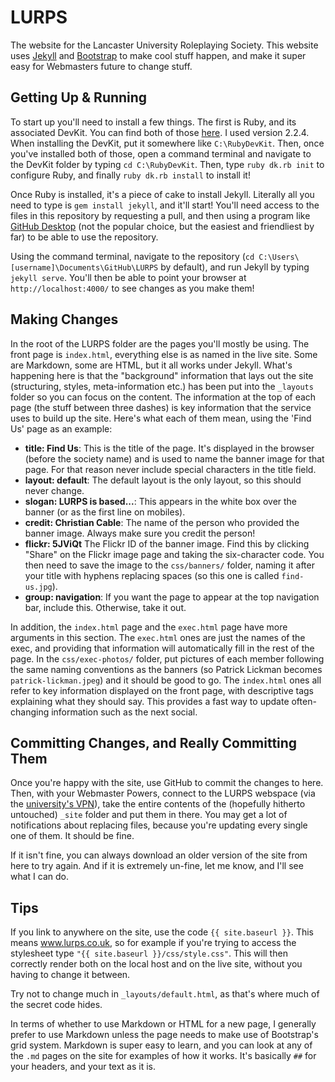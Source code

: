 # LURPS
The website for the Lancaster University Roleplaying Society. This website uses [Jekyll](http://jekyllrb.com/) and [Bootstrap](http://www.getbootstrap.com) to make cool stuff happen, and make it super easy for Webmasters future to change stuff.

## Getting Up & Running

To start up you'll need to install a few things. The first is Ruby, and its associated DevKit. You can find both of those [here](http://rubyinstaller.org/downloads/). I used version 2.2.4. When installing the DevKit, put it somewhere like `C:\RubyDevKit`. Then, once you've installed both of those, open a command terminal and navigate to the DevKit folder by typing `cd C:\RubyDevKit`. Then, type `ruby dk.rb init` to configure Ruby, and finally `ruby dk.rb install` to install it!

Once Ruby is installed, it's a piece of cake to install Jekyll. Literally all you need to type is `gem install jekyll`, and it'll start! You'll need access to the files in this repository by requesting a pull, and then using a program like [GitHub Desktop](https://desktop.github.com/) (not the popular choice, but the easiest and friendliest by far) to be able to use the repository.

Using the command terminal, navigate to the repository (`cd C:\Users\[username]\Documents\GitHub\LURPS` by default), and run Jekyll by typing `jekyll serve`. You'll then be able to point your browser at `http://localhost:4000/` to see changes as you make them!

## Making Changes

In the root of the LURPS folder are the pages you'll mostly be using. The front page is `index.html`, everything else is as named in the live site. Some are Markdown, some are HTML, but it all works under Jekyll. What's happening here is that the "background" information that lays out the site (structuring, styles, meta-information etc.) has been put into the `_layouts` folder so you can focus on the content. The information at the top of each page (the stuff between three dashes) is key information that the service uses to build up the site. Here's what each of them mean, using the 'Find Us' page as an example:

* **title: Find Us**: This is the title of the page. It's displayed in the browser (before the society name) and is used to name the banner image for that page. For that reason never include special characters in the title field.
* **layout: default**: The default layout is the only layout, so this should never change.
* **slogan: LURPS is based...**: This appears in the white box over the banner (or as the first line on mobiles).
* **credit: Christian Cable**: The name of the person who provided the banner image. Always make sure you credit the person!
* **flickr: 5JViQt** The Flickr ID of the banner image. Find this by clicking "Share" on the Flickr image page and taking the six-character code. You then need to save the image to the `css/banners/` folder, naming it after your title with hyphens replacing spaces (so this one is called `find-us.jpg`).
* **group: navigation**: If you want the page to appear at the top navigation bar, include this. Otherwise, take it out.

In addition, the `index.html` page and the `exec.html` page have more arguments in this section. The `exec.html` ones are just the names of the exec, and providing that information will automatically fill in the rest of the page. In the `css/exec-photos/` folder, put pictures of each member following the same naming conventions as the banners (so Patrick Lickman becomes `patrick-lickman.jpeg`) and it should be good to go. The `index.html` ones all refer to key information displayed on the front page, with descriptive tags explaining what they should say. This provides a fast way to update often-changing information such as the next social.

## Committing Changes, and Really Committing Them

Once you're happy with the site, use GitHub to commit the changes to here. Then, with your Webmaster Powers, connect to the LURPS webspace (via the [university's VPN](http://lancasteranswers.lancs.ac.uk/portal/app/portlets/results/viewsolution.jsp?solutionid=111025142706591&isguest=true)), take the entire contents of the (hopefully hitherto untouched) `_site` folder and put them in there. You may get a lot of notifications about replacing files, because you're updating every single one of them. It should be fine.

If it isn't fine, you can always download an older version of the site from here to try again. And if it is extremely un-fine, let me know, and I'll see what I can do.

## Tips

If you link to anywhere on the site, use the code `{{ site.baseurl }}`. This means www.lurps.co.uk, so for example if you're trying to access the stylesheet type `"{{ site.baseurl }}/css/style.css"`. This will then correctly render both on the local host and on the live site, without you having to change it between.

Try not to change much in `_layouts/default.html`, as that's where much of the secret code hides.

In terms of whether to use Markdown or HTML for a new page, I generally prefer to use Markdown unless the page needs to make use of Bootstrap's grid system. Markdown is super easy to learn, and you can look at any of the `.md` pages on the site for examples of how it works. It's basically `##` for your headers, and your text as it is.
